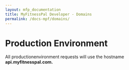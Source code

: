```yaml
---
layout: mfp_documentation
title: MyFitnessPal Developer - Domains
permalink: /docs-mpf/domains/
---
```


# Production Environment

All production­environment requests will use the hostname **​api.myfitnesspal.com.​**